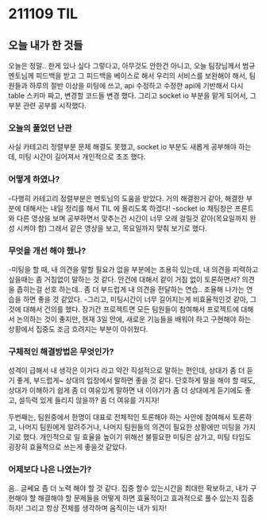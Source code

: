 # 211109 TIL

## 오늘 내가 한 것들
오늘은 정말.. 한게 있나 싶다
그렇다고, 아무것도 안한건 아니고,
오늘 팀장님께서 범규 멘토님께 피드백을 받고 
그 피드백을 베이스로 해서 우리의 서비스를
보완해야 해서, 팀원들과 하루의 절반 이상을 미팅에 쓰고,
api 수정하고 
수정한 api에 기반해서 다시 table 스키마 짜고, 변경할 코드들 변경 했다.
그리고 socket io 부분을 맡게 되어서,
그 부분 관련 공부를 시작했다.

### 오늘의 풀었던 난관
사실 카테고리 정렬부분 문제 해결도 못했고,
socket io 부분도 새롭게 공부해야 하는데,
미팅 시간이 길어져서 개인적으로 초조 했다.

### 어떻게 하였나?
-다행히 카테고리 정렬부분은 멘토님의 도움을 받았다.
거의 해결한거 같아, 해결한 부분에 대해서는
내일 정리를 해서 TIL 에 올리도록 하겠다!
-socket io 채팅창은 프론트와 다른 영상을 보며 공부하면서 맞추는건 시간이 너무 오래 걸릴것 같아(목요일까지 완성 시켜야 함)
그래서 같은 영상을 보고, 목요일까지 맞춰 보기로 했다.

### 무엇을 개선 해야 했나?
-미팅을 할 때, 내 의견을 말할 필요가 없을 부분에는 조용히 있는데,
내 의견을 피력하고 싶을때는 좀 거침없이 말하는 것 같다.
안건에 대해서 
같이 거침 없이 토론하면서? 의견을 좁히는걸 선호 하는데..
좀 더 부드럽게 내 의견을 전달하는 연습..
조율해 나가는 연습을 하면 좋을 것 같았다.
-그리고, 미팅시간이 너무 길어지는게 비효율적인것 같아,
그것에 대해서 건의를 했다.
장기간 프로젝트면 모든 팀원들이 참여해서 프로젝트에 대해서 논의하는 것이 좋지만, 현재 3일 안에, 새로운 기능들을 배워야 하고 구현해야 하는 상황에서 집중도 조금 흐려지는 부분이 아쉬웠다.


### 구체적인 해결방법은 무엇인가?
성격이 급해서
내 생각은 이거다 라고 약간 직설적으로 말하는 편인데,
상대가 좀 더 듣기 좋게,
부드럽게~ 상대의 입장에서 말하면 좋을 것 같다.
단호하게 말을 해야 할 때도,
상대가 이해하기 쉽게 좀 더 여유있게 말하면 
내 이야기가 좀 더 상대에게 듣기에도 좋고,
설득력 있게 들리지 않을까?
좀 더 여유를 가지자!

두번째는, 팀원중에서 한명이 대표로 전체적인 토론해야 하는 사안에 참여해서 토론하고, 나머지 팀원에게 알려주거나, 나머지 팀원들의 의견이 필요한 상황에만 미팅을 가지기로 했다.
개인적으로 일 효율을 높이기 위해선 불필요한 미팅은 삼가고,
미팅 타임도 굉장히 효율적으로 쓰는게 좋을것 같았다.

### 어제보다 나은 나였는가?
음.. 글쎄요 좀 더 노력 해야 할 것 같다.
집중 할수 있는시간을 최대한 확보하고,
내가 구현해야 할 해결해야 할 문제들을 어떻게 하면
효율적이고 효과적으로 풀수 있는지 집중하자!
그리고 항상 전체를 생각하며 움직이는 내가 되자!
